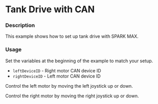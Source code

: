 # Tank Drive with CAN

### Description
This example shows how to set up tank drive with SPARK MAX.

### Usage
Set the variables at the beginning of the example to match your setup.
- `leftDeviceID` - Right motor CAN device ID
- `rightDeviceID` - Left motor CAN device ID

Control the left motor by moving the left joystick up or down.

Control the right motor by moving the right joystick up or down.